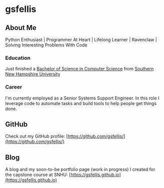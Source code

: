 # gsfellis

## About Me

Python Enthusiast | Programmer At Heart | Lifelong Learner | Ravenclaw | Solving Interesting Problems With Code

### Education

Just finished a [Bachelor of Science in Computer Science](https://www.snhu.edu/online-degrees/bachelors/bs-in-computer-science) from [Southern New Hampshire University](https://www.snhu.edu)

### Career

I'm currently employed as a Senior Systems Support Engineer.  In this role I leverage code to automate tasks and build tools to help people get things done.

## GitHub

Check out my GitHub profile: [https://github.com/gsfellis/](https://github.com/gsfellis/}

## Blog

A blog and my soon-to-be portfolio page (work in progress) I created for the capstone course at SNHU: [https://gsfellis.github.io](https://gsfellis.github.io)
